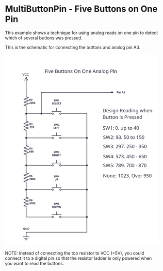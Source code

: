 # MultiButtonPin - Five Buttons on One Pin

This example shows a technique for using analog reads on one pin to detect which of several buttons was pressed.

This is the schematic for connecting the buttons and analog pin A3.

![Five Buttons On One Pin](5ButtonsOn1Pin-schematic.png)

NOTE: Instead of connecting the top resistor to VCC (+5V), you could connect it to a digital pin so that the resistor ladder is only powered when you want to read the buttons.